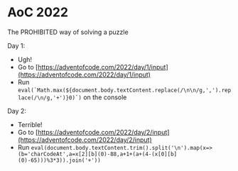 # AoC 2022

The PROHIBITED way of solving a puzzle

Day 1:
- Ugh!
- Go to [https://adventofcode.com/2022/day/1/input](https://adventofcode.com/2022/day/1/input)
- Run ```eval(`Math.max(${document.body.textContent.replace(/\n\n/g,',').replace(/\n/g,'+')}0)`)``` on the console

Day 2:
- Terrible!
- Go to [https://adventofcode.com/2022/day/2/input](https://adventofcode.com/2022/day/2/input)
- Run ```eval(document.body.textContent.trim().split('\n').map(x=>(b='charCodeAt',a=x[2][b](0)-88,a+1+(a+(4-(x[0][b](0)-65)))%3*3)).join('+'))```
